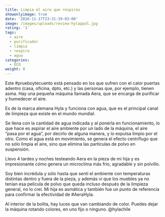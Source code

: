 ```yaml
---
title: Limpia el aire que respiras
showonlyimage: true
date: '2016-11-17T23:31:39-03:00'
image: /images/uploads/review-hylappal.jpg
rating: '1'
tags:
  - aire
  - purificador
  - limpia
  - respira
  - agua
categories:
  - ECO
weight: 0
---
```

Este #prueboytecuento está pensado en los que sufren con el calor puertas adentro (casa, oficina, dpto, etc.) y las personas que, por ejemplo, tienen asma. Hay una pequeña máquina llamada Aera, que se encarga de purificar y humedecer el aire. 

<!--more-->

Es de la marca alemana Hyla y funciona con agua, que es el principal canal de limpieza que existe en el mundo mundial. 

Se llena con la cantidad de agua indicada y al ponerla en funcionamiento, lo que hace es aspirar el aire ambiente por un lado de la máquina, el aire “pasa por el agua”, por decirlo de alguna manera, y lo expulsa limpio por el otro. Como el agua está en movimiento, se genera el efecto centrífugo que no sólo limpia el aire, sino que elimina las partículas de polvo en suspensión.

Llevo 4 tardes y noches testeando Aera en la pieza de mi hija y es impresionante cómo genera un microclima más frío, agradable y sin polvillo.

Soy bien incrédula y sólo hasta que sentí el ambiente con temperaturas distintas dentro y fuera de la pieza, y además vi que los muebles ya no tenían esa película de polvo que queda incluso después de la limpieza general, no lo creí. Mi hija es asmática y también fue un punto de referencia para confirmar la efectividad de #AeraHyla.

Al interior de la bolita, hay luces que van cambiando de color. Puedes dejar la máquina rotando colores, en uno fijo o ninguno. @hylachile
